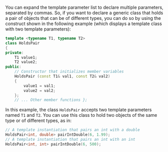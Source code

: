 [//]: # (### Declaring Templates with Multiple Parameters)

You can expand the template parameter list to declare multiple parameters, separated by commas. So, if you want to declare a generic class that holds a pair of objects that can be of different types, you can do so by using the construct shown in the following example (which displays a template class with two template parameters):

```cpp
template <typename T1, typename T2> 
class HoldsPair 
{ 
private: 
    T1 value1; 
    T2 value2; 
public: 
    // Constructor that initializes member variables 
    HoldsPair (const T1& val1, const T2& val2) 
    { 
        value1 = val1; 
        value2 = val2; 
    };
    // ... Other member functions };
```

In this example, the class `HoldsPair` accepts two template parameters named `T1` and `T2`. You can use this class to hold two objects of the same type or of different types, as in:

```cpp
// A template instantiation that pairs an int with a double
HoldsPair<int, double> pairIntDouble(6, 1.99); 
// A template instantiation that pairs an int with an int
HoldsPair<int, int> pairIntDouble(6, 500);
```
